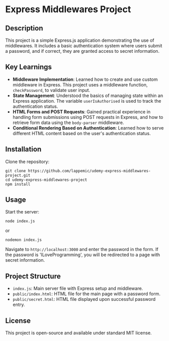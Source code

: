# Express Middlewares Project

## Description

This project is a simple Express.js application demonstrating the use of middlewares. It includes a basic authentication system where users submit a password, and if correct, they are granted access to secret information.

## Key Learnings

-   **Middleware Implementation**: Learned how to create and use custom middleware in Express. This project uses a middleware function, `checkPassword`, to validate user input.
-   **State Management**: Understood the basics of managing state within an Express application. The variable `userIsAuthorised` is used to track the authentication status.
-   **HTML Forms and POST Requests**: Gained practical experience in handling form submissions using POST requests in Express, and how to retrieve form data using the `body-parser` middleware.
-   **Conditional Rendering Based on Authentication**: Learned how to serve different HTML content based on the user's authentication status.

## Installation

Clone the repository:

```shell
git clone https://github.com/lappemic/udemy-express-middlewares-project.git
cd udemy-express-middlewares-project
npm install
```

## Usage

Start the server:

```shell
node index.js
```

or

```shell
nodemon index.js
```

Navigate to `http://localhost:3000` and enter the password in the form. If the password is 'ILoveProgramming', you will be redirected to a page with secret information.

## Project Structure

-   `index.js`: Main server file with Express setup and middleware.
-   `public/index.html`: HTML file for the main page with a password form.
-   `public/secret.html`: HTML file displayed upon successful password entry.

## License

This project is open-source and available under standard MIT license.
